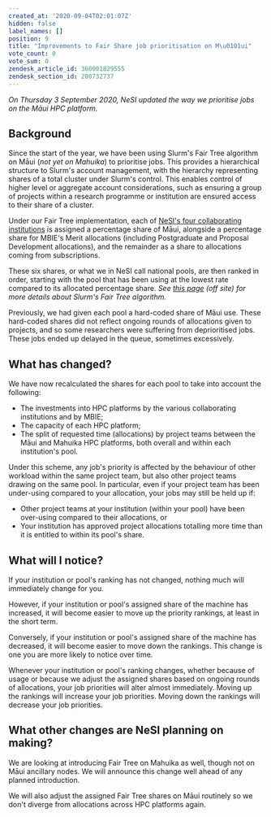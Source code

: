 ```yaml
---
created_at: '2020-09-04T02:01:07Z'
hidden: false
label_names: []
position: 9
title: "Improvements to Fair Share job prioritisation on M\u0101ui"
vote_count: 0
vote_sum: 0
zendesk_article_id: 360001829555
zendesk_section_id: 200732737
---
```


*On Thursday 3 September 2020, NeSI updated the way we prioritise jobs
on the Māui HPC platform.*

## Background

Since the start of the year, we have been using Slurm's Fair Tree
algorithm on Māui (*not yet on Mahuika*) to prioritise jobs. This
provides a hierarchical structure to Slurm's account management, with
the hierarchy representing shares of a total cluster under Slurm's
control. This enables control of higher level or aggregate account
considerations, such as ensuring a group of projects within a research
programme or institution are ensured access to their share of a cluster.

Under our Fair Tree implementation, each of [NeSI's four collaborating
institutions](https://www.nesi.org.nz/about-us) is assigned a percentage
share of Māui, alongside a percentage share for MBIE's Merit allocations
(including Postgraduate and Proposal Development allocations), and the
remainder as a share to allocations coming from subscriptions.

These six shares, or what we in NeSI call national pools, are then
ranked in order, starting with the pool that has been using at the
lowest rate compared to its allocated percentage share. *See [this
page](https://slurm.schedmd.com/fair_tree.html) (off site) for more
details about Slurm's Fair Tree algorithm.*

Previously, we had given each pool a hard-coded share of Māui use. These
hard-coded shares did not reflect ongoing rounds of allocations given to
projects, and so some researchers were suffering from deprioritised
jobs. These jobs ended up delayed in the queue, sometimes excessively.

## What has changed?

We have now recalculated the shares for each pool to take into account
the following:

-   The investments into HPC platforms by the various collaborating
    institutions and by MBIE;
-   The capacity of each HPC platform;
-   The split of requested time (allocations) by project teams between
    the Māui and Mahuika HPC platforms, both overall and within each
    institution's pool.

Under this scheme, any job's priority is affected by the behaviour of
other workload within the same project team, but also other project
teams drawing on the same pool. In particular, even if your project team
has been under-using compared to your allocation, your jobs may still be
held up if:

-   Other project teams at your institution (within your pool) have been
    over-using compared to their allocations, or
-   Your institution has approved project allocations totalling more
    time than it is entitled to within its pool's share.

## What will I notice?

If your institution or pool's ranking has not changed, nothing much will
immediately change for you.

However, if your institution or pool's assigned share of the machine has
increased, it will become easier to move up the priority rankings, at
least in the short term.

Conversely, if your institution or pool's assigned share of the machine
has decreased, it will become easier to move down the rankings. This
change is one you are more likely to notice over time.

Whenever your institution or pool's ranking changes, whether because of
usage or because we adjust the assigned shares based on ongoing rounds
of allocations, your job priorities will alter almost immediately.
Moving up the rankings will increase your job priorities. Moving down
the rankings will decrease your job priorities.

## What other changes are NeSI planning on making?

We are looking at introducing Fair Tree on Mahuika as well, though not
on Māui ancillary nodes. We will announce this change well ahead of any
planned introduction.

We will also adjust the assigned Fair Tree shares on Māui routinely so
we don't diverge from allocations across HPC platforms again.
